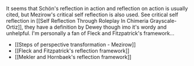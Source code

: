 It seems that Schön's reflection in action and reflection on action is usually cited, but Mezirow's critical self reflection is also used. See critical self reflection in [[Self Reflection Through Roleplay In Chimeria Grayscale-Ortiz]], they have a definition by Dewey though imo it's wordy and unhelpful. I'm personally a fan of Fleck and Fitzpatrick's framework...

 - [[Steps of perspective transformation - Mezirow]]
 - [[Fleck and Fitzpatrick's reflection framework]]
 - [[Mekler and Hornbaek's reflection framework]]
